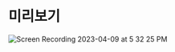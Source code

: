 # 미리보기
![Screen Recording 2023-04-09 at 5 32 25 PM](https://user-images.githubusercontent.com/96381221/230762795-35b12968-f864-42d0-a824-e820bc861726.gif)
